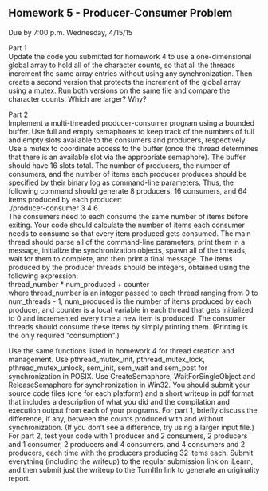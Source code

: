 <h2>Homework 5 - Producer-Consumer Problem</h2>
Due by 7:00 p.m. Wednesday, 4/15/15<br>
<p>
Part 1<br>
Update the code you submitted for homework 4 to use a one-dimensional global array to hold all of the
character counts, so that all the threads increment the same array entries without using any
synchronization. Then create a second version that protects the increment of the global array using a
mutex. Run both versions on the same file and compare the character counts. Which are larger? Why?
</p>
<p>
Part 2<br>
Implement a multi-threaded producer-consumer program using a bounded buffer. Use full and
empty semaphores to keep track of the numbers of full and empty slots available to the consumers and
producers, respectively. Use a mutex to coordinate access to the buffer (once the thread determines that
there is an available slot via the appropriate semaphore). The buffer should have 16 slots total. The
number of producers, the number of consumers, and the number of items each producer produces
should be specified by their binary log as command-line parameters. Thus, the following command
should generate 8 producers, 16 consumers, and 64 items produced by each producer:<br>
./producer-consumer 3 4 6<br>
The consumers need to each consume the same number of items before exiting. Your code should
calculate the number of items each consumer needs to consume so that every item produced gets
consumed. The main thread should parse all of the command-line parameters, print them in a message,
initialize the synchronization objects, spawn all of the threads, wait for them to complete, and then
print a final message. The items produced by the producer threads should be integers, obtained using
the following expression:<br>
thread_number * num_produced + counter<br>
where thread_number is an integer passed to each thread ranging from 0 to num_threads - 1,
num_produced is the number of items produced by each producer, and counter is a local variable
in each thread that gets initialized to 0 and incremented every time a new item is produced. The
consumer threads should consume these items by simply printing them. (Printing is the only required
"consumption".)</p>
<p>
Use the same functions listed in homework 4 for thread creation and management. Use
pthread_mutex_init, pthread_mutex_lock, pthread_mutex_unlock, sem_init,
sem_wait and sem_post for synchronization in POSIX. Use CreateSemaphore,
WaitForSingleObject and ReleaseSemaphore for synchronization in Win32.
You should submit your source code files (one for each platform) and a short writeup in pdf format that
includes a description of what you did and the compilation and execution output from each of your
programs. For part 1, briefly discuss the difference, if any, between the counts produced with and
without synchronization. (If you don’t see a difference, try using a larger input file.) For part 2, test
your code with 1 producer and 2 consumers, 2 producers and 1 consumer, 2 producers and 4
consumers, and 4 consumers and 2 producers, each time with the producers producing 32 items each.
Submit everything (including the writeup) to the regular submission link on iLearn, and then submit
just the writeup to the TurnItIn link to generate an originality report.
</p>
